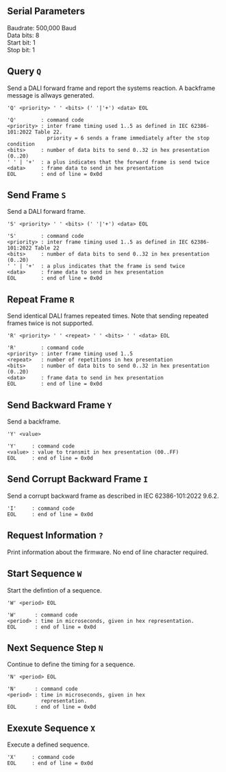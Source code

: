 ## Serial Parameters

Baudrate: 500,000 Baud \
Data bits: 8 \
Start bit: 1 \
Stop bit: 1 

## Query `Q`

Send a DALI forward frame and report the systems reaction. A backframe message is allways generated.

    'Q' <priority> ' ' <bits> (' '|'+') <data> EOL

    'Q'        : command code
    <priority> : inter frame timing used 1..5 as defined in IEC 62386-101:2022 Table 22. 
                 priority = 6 sends a frame immediately after the stop condition 
    <bits>     : number of data bits to send 0..32 in hex presentation (0..20)
    ' ' | '+'  : a plus indicates that the forward frame is send twice
    <data>     : frame data to send in hex presentation
    EOL        : end of line = 0x0d

## Send Frame `S`

Send a DALI forward frame.

    'S' <priority> ' ' <bits> (' '|'+') <data> EOL

    'S'        : command code
    <priority> : inter frame timing used 1..5 as defined in IEC 62386-101:2022 Table 22
    <bits>     : number of data bits to send 0..32 in hex presentation (0..20)
    ' ' | '+'  : a plus indicates that the frame is send twice
    <data>     : frame data to send in hex presentation
    EOL        : end of line = 0x0d

## Repeat Frame `R`

Send identical DALI frames repeated times. Note that sending repeated frames twice is not supported.

    'R' <priority> ' ' <repeat> ' ' <bits> ' ' <data> EOL

    'R'        : command code
    <priority> : inter frame timing used 1..5
    <repeat>   : number of repetitions in hex presentation 
    <bits>     : number of data bits to send 0..32 in hex presentation (0..20)
    <data>     : frame data to send in hex presentation
    EOL        : end of line = 0x0d

## Send Backward Frame `Y`

Send a backframe.

    'Y' <value>

    'Y'     : command code
    <value> : value to transmit in hex presentation (00..FF)
    EOL     : end of line = 0x0d

## Send Corrupt Backward Frame `I`

Send a corrupt backward frame as described in IEC 62386-101:2022 9.6.2. 

    'I'     : command code
    EOL     : end of line = 0x0d

## Request Information `?`

Print information about the firmware. No end of line character required.

## Start Sequence `W`

Start the defintion of a sequence.

    'W' <period> EOL

    'W'      : command code
    <period> : time in microseconds, given in hex representation.
    EOL      : end of line = 0x0d

## Next Sequence Step `N`

Continue to define the timing for a sequence.

    'N' <period> EOL

    'N'      : command code
    <period> : time in microseconds, given in hex 
               representation.
    EOL      : end of line = 0x0d

## Exexute Sequence `X`

Execute a defined sequence.

    'X'     : command code
    EOL     : end of line = 0x0d

